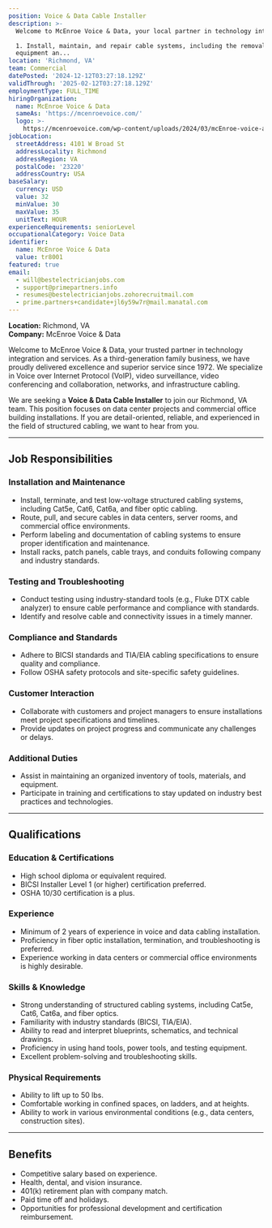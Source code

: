 ```yaml
---
position: Voice & Data Cable Installer
description: >-
  Welcome to McEnroe Voice & Data, your local partner in technology integration and services. As a third-generation family business we’ve maintained a steadfast commitment to excellence and service since 1972.  We specialize in delivering top-tier solutions in Voice over Internet Protocol (VoIP), video surveillance, video conferencing and collaboration, networks, and infrastructure cabling. We are seeking a Voice & Data Cable Installer to join our Richmond, VA team. This position focuses on data center projects and commercial office building installations. If you are detail-oriented, reliable, and experienced in the field of structured cabling, we want to hear from you.

  1. Install, maintain, and repair cable systems, including the removal of old
  equipment an...
location: 'Richmond, VA'
team: Commercial
datePosted: '2024-12-12T03:27:18.129Z'
validThrough: '2025-02-12T03:27:18.129Z'
employmentType: FULL_TIME
hiringOrganization:
  name: McEnroe Voice & Data
  sameAs: 'https://mcenroevoice.com/'
  logo: >-
    https://mcenroevoice.com/wp-content/uploads/2024/03/mcEnroe-voice-and-data-logo.png
jobLocation:
  streetAddress: 4101 W Broad St
  addressLocality: Richmond
  addressRegion: VA
  postalCode: '23220'
  addressCountry: USA
baseSalary:
  currency: USD
  value: 32
  minValue: 30
  maxValue: 35
  unitText: HOUR
experienceRequirements: seniorLevel
occupationalCategory: Voice Data
identifier:
  name: McEnroe Voice & Data
  value: tr8001
featured: true
email:
  - will@bestelectricianjobs.com
  - support@primepartners.info
  - resumes@bestelectricianjobs.zohorecruitmail.com
  - prime.partners+candidate+jl6y59w7r@mail.manatal.com
---
```


**Location:** Richmond, VA  
**Company:** McEnroe Voice & Data  

Welcome to McEnroe Voice & Data, your trusted partner in technology integration and services. As a third-generation family business, we have proudly delivered excellence and superior service since 1972. We specialize in Voice over Internet Protocol (VoIP), video surveillance, video conferencing and collaboration, networks, and infrastructure cabling.  

We are seeking a **Voice & Data Cable Installer** to join our Richmond, VA team. This position focuses on data center projects and commercial office building installations. If you are detail-oriented, reliable, and experienced in the field of structured cabling, we want to hear from you.  

---

## Job Responsibilities  

### Installation and Maintenance
- Install, terminate, and test low-voltage structured cabling systems, including Cat5e, Cat6, Cat6a, and fiber optic cabling.  
- Route, pull, and secure cables in data centers, server rooms, and commercial office environments.  
- Perform labeling and documentation of cabling systems to ensure proper identification and maintenance.  
- Install racks, patch panels, cable trays, and conduits following company and industry standards.  

### Testing and Troubleshooting
- Conduct testing using industry-standard tools (e.g., Fluke DTX cable analyzer) to ensure cable performance and compliance with standards.  
- Identify and resolve cable and connectivity issues in a timely manner.  

### Compliance and Standards
- Adhere to BICSI standards and TIA/EIA cabling specifications to ensure quality and compliance.  
- Follow OSHA safety protocols and site-specific safety guidelines.  

### Customer Interaction
- Collaborate with customers and project managers to ensure installations meet project specifications and timelines.  
- Provide updates on project progress and communicate any challenges or delays.  

### Additional Duties
- Assist in maintaining an organized inventory of tools, materials, and equipment.  
- Participate in training and certifications to stay updated on industry best practices and technologies.  

---

## Qualifications  

### Education & Certifications
- High school diploma or equivalent required.  
- BICSI Installer Level 1 (or higher) certification preferred.  
- OSHA 10/30 certification is a plus.  

### Experience
- Minimum of 2 years of experience in voice and data cabling installation.  
- Proficiency in fiber optic installation, termination, and troubleshooting is preferred.  
- Experience working in data centers or commercial office environments is highly desirable.  

### Skills & Knowledge
- Strong understanding of structured cabling systems, including Cat5e, Cat6, Cat6a, and fiber optics.  
- Familiarity with industry standards (BICSI, TIA/EIA).  
- Ability to read and interpret blueprints, schematics, and technical drawings.  
- Proficiency in using hand tools, power tools, and testing equipment.  
- Excellent problem-solving and troubleshooting skills.  

### Physical Requirements
- Ability to lift up to 50 lbs.  
- Comfortable working in confined spaces, on ladders, and at heights.  
- Ability to work in various environmental conditions (e.g., data centers, construction sites).  

---

## Benefits  
- Competitive salary based on experience.  
- Health, dental, and vision insurance.  
- 401(k) retirement plan with company match.  
- Paid time off and holidays.  
- Opportunities for professional development and certification reimbursement.  
